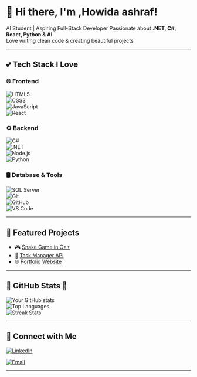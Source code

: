 # 🌸 Hi there, I'm ,Howida ashraf!   

AI Student | Aspiring Full-Stack Developer 
 Passionate about **.NET, C#, React, Python & AI**  
 Love writing clean code & creating beautiful projects  

---

## 💕 Tech Stack I Love  

### 🌐 Frontend  
![HTML5](https://img.shields.io/badge/-HTML5-FF69B4?style=for-the-badge&logo=html5&logoColor=white)  
![CSS3](https://img.shields.io/badge/-CSS3-FFB6C1?style=for-the-badge&logo=css3&logoColor=white)  
![JavaScript](https://img.shields.io/badge/-JavaScript-FFC0CB?style=for-the-badge&logo=javascript&logoColor=black)  
![React](https://img.shields.io/badge/-React-FF69B4?style=for-the-badge&logo=react&logoColor=white)  

### ⚙️ Backend  
![C#](https://img.shields.io/badge/-C%23-FF1493?style=for-the-badge&logo=c-sharp&logoColor=white)  
![.NET](https://img.shields.io/badge/-.NET-FF69B4?style=for-the-badge&logo=dotnet&logoColor=white)  
![Node.js](https://img.shields.io/badge/-Node.js-FFB6C1?style=for-the-badge&logo=node.js&logoColor=black)  
![Python](https://img.shields.io/badge/-Python-FFC0CB?style=for-the-badge&logo=python&logoColor=black)  

### 🛢️ Database & Tools  
![SQL Server](https://img.shields.io/badge/-SQL%20Server-FF69B4?style=for-the-badge&logo=microsoftsqlserver&logoColor=white)  
![Git](https://img.shields.io/badge/-Git-FFB6C1?style=for-the-badge&logo=git&logoColor=white)  
![GitHub](https://img.shields.io/badge/-GitHub-FFC0CB?style=for-the-badge&logo=github&logoColor=black)  
![VS Code](https://img.shields.io/badge/-VS%20Code-FF69B4?style=for-the-badge&logo=visualstudiocode&logoColor=white)  

---

## 🌸 Featured Projects  
- 🎮 [Snake Game in C++](https://github.com/YourUser/SnakeGame)  
- 📝 [Task Manager API](https://github.com/YourUser/TaskAPI)  
- 🌐 [Portfolio Website](https://github.com/YourUser/Portfolio)  

---

## 💖 GitHub Stats 🌸  
![Your GitHub stats](https://github-readme-stats.vercel.app/api?username=YourUser&show_icons=true&theme=rose_pine)  
![Top Languages](https://github-readme-stats.vercel.app/api/top-langs/?username=YourUser&layout=compact&theme=rose_pine)  
![Streak Stats](https://streak-stats.demolab.com?user=YourUser&theme=rose_pine&hide_border=false)  

---

## 💌 Connect with Me 
[![LinkedIn](https://img.shields.io/badge/LinkedIn-Pink?style=for-the-badge&logo=linkedin&logoColor=white)](https://www.linkedin.com/in/howidaashraf?utm_source=share&utm_campaign=share_via&utm_content=profile&utm_medium=android_app)


[![Email](https://img.shields.io/badge/-Email-FFB6C1?style=for-the-badge&logo=gmail&logoColor=white)](mailto:howidaashraf83@gmail.com)  


---


